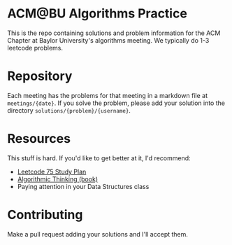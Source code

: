 # ACM@BU Algorithms Practice

This is the repo containing solutions and problem information for the ACM Chapter at Baylor University's algorithms meeting. We typically do 1-3 leetcode problems.

# Repository
Each meeting has the problems for that meeting in a markdown file at `meetings/{date}`. If you solve the problem, please add your solution into the directory `solutions/{problem}/{username}`.

# Resources
This stuff is hard. If you'd like to get better at it, I'd recommend:
- [Leetcode 75 Study Plan](https://leetcode.com/studyplan/leetcode-75/)
- [Algorithmic Thinking (book)](https://nostarch.com/algorithmic-thinking-2nd-edition)
- Paying attention in your Data Structures class

# Contributing

Make a pull request adding your solutions and I'll accept them.

